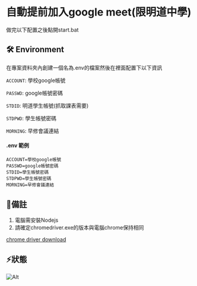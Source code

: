# 自動提前加入google meet(限明道中學)
做完以下配置之後點開start.bat

## 🛠️ Environment

在專案資料夾內創建一個名為.env的檔案然後在裡面配置下以下資訊

`ACCOUNT`: 學校google帳號

`PASSWD`: google帳號密碼

`STDID`: 明道學生帳號(抓取課表需要)

`STDPWD`: 學生帳號密碼

`MORNING`: 早修會議連結

#### .env 範例

```
ACCOUNT=學校google帳號
PASSWD=google帳號密碼
STDID=學生帳號密碼
STDPWD=學生帳號密碼
MORNING=早修會議連結
```
## 📜備註

1. 電腦需安裝Nodejs
2. 請確定chromedriver.exe的版本與電腦chrome保持相同

[chrome driver download](https://chromedriver.chromium.org/)

## ⚡狀態

![Alt](https://repobeats.axiom.co/api/embed/95061a4041e5f3108f72145d1a3a6a098ee4f33e.svg "Repobeats analytics image")